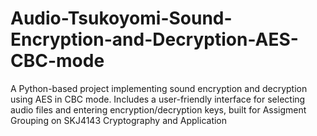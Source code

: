 # Audio-Tsukoyomi-Sound-Encryption-and-Decryption-AES-CBC-mode
A Python-based project implementing sound encryption and decryption using AES in CBC mode. Includes a user-friendly interface for selecting audio files and entering encryption/decryption keys, built for Assigment Grouping on SKJ4143 Cryptography and Application 
